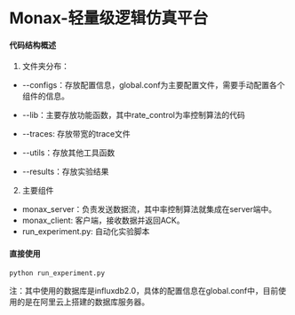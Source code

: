 # Monax-轻量级逻辑仿真平台

#### 代码结构概述

1. 文件夹分布：

* --configs：存放配置信息，global.conf为主要配置文件，需要手动配置各个组件的信息。

* --lib：主要存放功能函数，其中rate_control为率控制算法的代码 

* --traces: 存放带宽的trace文件

* --utils：存放其他工具函数

* --results：存放实验结果



2. 主要组件

* monax_server：负责发送数据流，其中率控制算法就集成在server端中。
* monax_client: 客户端，接收数据并返回ACK。
* run_experiment.py: 自动化实验脚本


#### 直接使用

`python run_experiment.py`

注：其中使用的数据库是influxdb2.0，具体的配置信息在global.conf中，目前使用的是在阿里云上搭建的数据库服务器。
